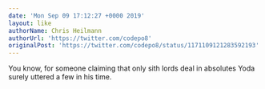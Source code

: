 ```yaml
---
date: 'Mon Sep 09 17:12:27 +0000 2019'
layout: like
authorName: Chris Heilmann
authorUrl: 'https://twitter.com/codepo8'
originalPost: 'https://twitter.com/codepo8/status/1171109121283592193'
---
```

You know, for someone claiming that only sith lords deal in absolutes Yoda surely uttered a few in his time.